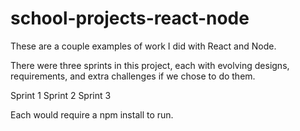 # school-projects-react-node
These are a couple examples of work I did with React and Node.

There were three sprints in this project, each with evolving designs, requirements, and extra challenges if we chose to do them.

Sprint 1
Sprint 2
Sprint 3

Each would require a npm install to run.
